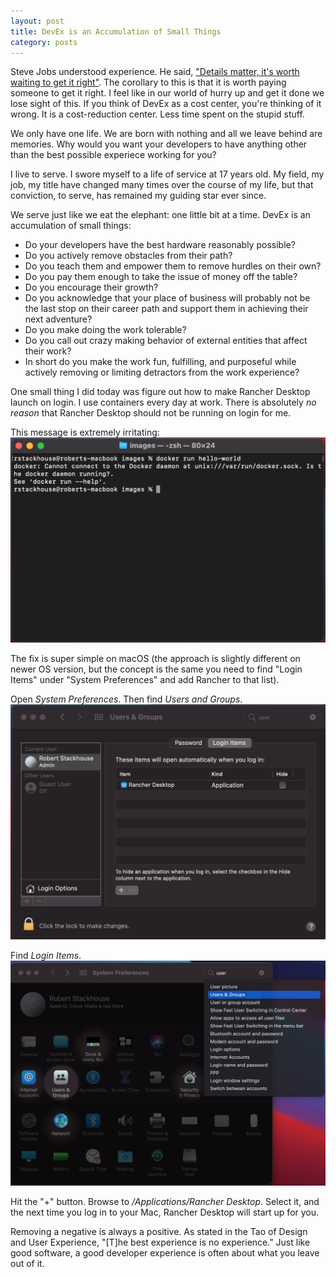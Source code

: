 ```yaml
---
layout: post
title: DevEx is an Accumulation of Small Things
category: posts
---
```


Steve Jobs understood experience. He said, ["Details matter, it's worth waiting to get it right"](https://www.goodreads.com/quotes/420161-details-matter-it-s-worth-waiting-to-get-it-right). The corollary to this is that it is worth paying someone to get it right. I feel like in our world of hurry up and get it done we lose sight of this. If you think of DevEx as a cost center, you're thinking of it wrong. It is a cost-reduction center. Less time spent on the stupid stuff.

We only have one life. We are born with nothing and all we leave behind are memories. Why would you want your developers to have anything other than the best possible experiece working for you?

I live to serve. I swore myself to a life of service at 17 years old. My field, my job, my title have changed many times over the course of my life, but that conviction, to serve, has remained my guiding star ever since.

We serve just like we eat the elephant: one little bit at a time. DevEx is an accumulation of small things:
* Do your developers have the best hardware reasonably possible?
* Do you actively remove obstacles from their path?
* Do you teach them and empower them to remove hurdles on their own?
* Do you pay them enough to take the issue of money off the table?
* Do you encourage their growth?
* Do you acknowledge that your place of business will probably not be the last stop on their career path and support them in achieving their next adventure?
* Do you make doing the work tolerable?
* Do you call out crazy making behavior of external entities that affect their work?
* In short do you make the work fun, fulfilling, and purposeful while actively removing or limiting detractors from the work experience?

One small thing I did today was figure out how to make Rancher Desktop launch on login. I use containers every day at work. There is absolutely *no reason* that Rancher Desktop should not be running on login for me.

This message is extremely irritating: 
![Irritating message that the docker daemon is not currently running shown after running the command docker run hello-world](/images/no-daemon.png "Ugh")  

The fix is super simple on macOS (the approach is slightly different on newer OS version, but the concept is the same you need to find "Login Items" under "System Preferences" and add Rancher to that list).

Open *System Preferences*. Then find *Users and Groups*.
![Opening the System Preferences dialog in macOS](/images/users-and-groups.png)

Find *Login Items*.
![Selecting the Login Items Tab in the Users and Groups section of System Preferences](/images/login-items.png)

Hit the "+" button. Browse to */Applications/Rancher Desktop*. Select it, and the next time you log in to your Mac, Rancher Desktop will start up for you.

Removing a negative is always a positive. As stated in the Tao of Design and User Experience, "[T]he best experience is no experience." Just like good software, a good developer experience is often about what you leave out of it.